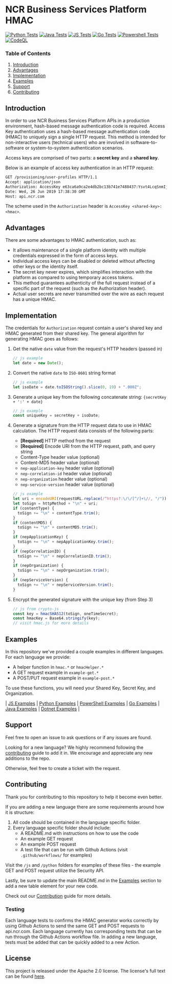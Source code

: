 # NCR Business Services Platform HMAC

[![Python Tests](https://github.com/NCR-Corporation/ncr-bsp-hmac/actions/workflows/python-app.yml/badge.svg)](https://github.com/NCR-Corporation/ncr-bsp-hmac/actions/workflows/python-app.yml) [![Java Tests](https://github.com/NCR-Corporation/ncr-bsp-hmac/actions/workflows/java-app.yml/badge.svg)](https://github.com/NCR-Corporation/ncr-bsp-hmac/actions/workflows/java-app.yml) [![JS Tests](https://github.com/NCR-Corporation/ncr-bsp-hmac/actions/workflows/js-app.yml/badge.svg)](https://github.com/NCR-Corporation/ncr-bsp-hmac/actions/workflows/js-app.yml) [![Go Tests](https://github.com/NCR-Corporation/ncr-bsp-hmac/actions/workflows/go.yml/badge.svg)](https://github.com/NCR-Corporation/ncr-bsp-hmac/actions/workflows/go.yml) [![Powershell Tests](https://github.com/NCR-Corporation/ncr-bsp-hmac/actions/workflows/powershell-app.yml/badge.svg)](https://github.com/NCR-Corporation/ncr-bsp-hmac/actions/workflows/powershell-app.yml) [![CodeQL](https://github.com/NCR-Corporation/ncr-bsp-hmac/actions/workflows/codeql-analysis.yml/badge.svg)](https://github.com/NCR-Corporation/ncr-bsp-hmac/actions/workflows/codeql-analysis.yml)

### Table of Contents

1. [Introduction](#introduction)
2. [Advantages](#advantages)
3. [Implementation](#implementation)
4. [Examples](#examples)
5. [Support](#support)
6. [Contributing](#contributing)

<a name="introduction"></a>

## Introduction

In order to use NCR Business Services Platform APIs in a production environment, hash-based message authentication code is required. Access Key authentication uses a hash-based message authentication code (HMAC) to uniquely sign a single HTTP request. This method is intended for non-interactive users (technical users) who are involved in software-to-software or system-to-system authentication scenarios.

Access keys are comprised of two parts: a **secret key** and a **shared key**.

Below is an example of access key authentication in an HTTP request:

```bash
GET /provisioning/user-profiles HTTP/1.1
Accept: application/json
Authorization: AccessKey e63ca6a9ca2e4db2bc13b741e7488437:Ysvt4LcqSnmIjvPbolVm2bS/zDXdqnYBtgtG+lWMlLI6uJp1MJiW34OVNtYrYA/B+6T/NDqhqFxbtlvuIFBliw==
Date: Wed, 26 Jun 2019 17:38:30 GMT
Host: api.ncr.com
```

The scheme used in the `Authorization` header is `AccessKey <shared-key>:<hmac>`.

<a name="advantages"></a>

## Advantages

There are some advantages to HMAC authentication, such as:

- It allows maintenance of a single platform identity with multiple credentials expressed in the form of access keys.
- Individual access keys can be disabled or deleted without affecting other keys or the identity itself.
- The secret key never expires, which simplifies interaction with the platform as compared to using temporary access tokens.
- This method guarantees authenticity of the full request instead of a specific part of the request (such as the Authorization header).
- Actual user secrets are never transmitted over the wire as each request has a unique HMAC.

<a name="implementation"></a>

## Implementation

The credentials for `Authorization` request contain a user's shared key and HMAC generated from their shared key. The general algorithm for generating HMAC goes as follows:

1. Get the native `date` value from the request's HTTP headers (passed in)

   ```js
   // js example
   let date = new Date();
   ```

2. Convert the native `date` to `ISO-8601` string format

   ```js
   // js example
   let isoDate = date.toISOString().slice(0, 19) + ".000Z";
   ```

3. Generate a unique key from the following concatenate string: `{secretKey + ':' + date}`

   ```js
   // js example
   const uniqueKey = secretKey + isoDate;
   ```

4. Generate a signature from the HTTP request data to use in HMAC calculation. The HTTP request data consists of the following parts:

   - **[Required]** HTTP method from the request
   - **[Required]** Encode URI from the HTTP request, path, and query string
   - Content-Type header value (optional)
   - Content-MD5 header value (optional)
   - `nep-application-key` header value (optional)
   - `nep-correlation-id` header value (optional)
   - `nep-organization` header value (optional)
   - `nep-service-version` header value (optional)

   ```js
   // js example
   let uri = encodeURI(requestURL.replace(/^https?:\/\/[^/]+\//, "/"));
   let toSign = httpMethod + "\n" + uri;
   if (contentType) {
     toSign += "\n" + contentType.trim();
   }
   if (contentMD5) {
     toSign += "\n" + contentMD5.trim();
   }
   if (nepApplicationKey) {
     toSign += "\n" + nepApplicationKey.trim();
   }
   if (nepCorrelationID) {
     toSign += "\n" + nepCorrelationID.trim();
   }
   if (nepOrganization) {
     toSign += "\n" + nepOrganization.trim();
   }
   if (nepServiceVersion) {
     toSign += "\n" + nepServiceVersion.trim();
   }
   ```

5. Encrypt the generated signature with the unique key (from Step 3)

   ```js
   // js from crypto-js
   const key = hmacSHA512(toSign, oneTimeSecret);
   const hmacKey = Base64.stringify(key);
   // visit hmac.js for more details
   ```

<a name="examples"></a>

## Examples

In this repository we've provided a couple examples in different languages. For each language we provide:

- A helper function in `hmac.*` or `hmacHelper.*`
- A GET request example in `example-get.*`
- A POST/PUT request example in `example-post.*`

To use these functions, you will need your Shared Key, Secret Key, and Organization.

| [JS Examples](https://github.com/NCR-Corporation/ncr-bsp-hmac/tree/main/js) | [Python Examples](https://github.com/NCR-Corporation/ncr-bsp-hmac/tree/main/python) | [PowerShell Examples](https://github.com/NCR-Corporation/ncr-bsp-hmac/tree/main/powershell) | [Go Examples](https://github.com/NCR-Corporation/ncr-bsp-hmac/tree/main/go) | [Java Examples](https://github.com/NCR-Corporation/ncr-bsp-hmac/tree/main/java) | [Dotnet Examples](https://github.com/NCR-Corporation/ncr-bsp-hmac/tree/main/dotnet) |

## Support

Feel free to open an issue to ask questions or if any issues are found.

Looking for a new language? We highly recommend following the [contributing](#contributing) guide to add it in. We encourage and appreciate any new additions to the repo.

Otherwise, feel free to create a ticket with the request.

## Contributing

Thank you for contributing to this repository to help it become even better.

If you are adding a new language there are some requirements around how it is structure:

1. All code should be contained in the language specific folder.
2. Every language specific folder should include:
   - A README.md with instructions on how to use the code
   - An example GET request
   - An example POST request
   - A test file that can be run with Github Actions (visit `.github/workflows/` for examples)

Visit the `/js` and `/python` folders for examples of these files - the example GET and POST request utilize the Security API.

Lastly, be sure to update the main README.md in the [Examples](#examples) section to add a new table element for your new code.

Check out our [Contribution](CONTRIBUTING.md) guide for more details.

### Testing
Each language tests to confirms the HMAC generator works correctly by using Github Actions to send the same GET and POST requests to api.ncr.com. Each language currently has corresponding tests that can be run through the Github Actions workflow file. In adding a new language, tests must be added that can be quickly added to a new Action.

## License

This project is released under the Apache 2.0 license. The license's full text can be found [here](https://github.com/NCR-Corporation/ncr-bsp-hmac/blob/main/LICENSE).

